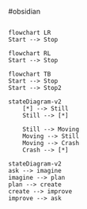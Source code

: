 #obsidian 

```mermaid

flowchart LR
Start --> Stop
```
```mermaid
flowchart RL
Start --> Stop
```
```mermaid
flowchart TB
Start --> Stop
Start --> Stop2
```


```mermaid
stateDiagram-v2
    [*] --> Still
    Still --> [*]

    Still --> Moving
    Moving --> Still
    Moving --> Crash
    Crash --> [*]

```


```mermaid
stateDiagram-v2
ask --> imagine
imagine --> plan
plan --> create
create --> improve
improve --> ask
```